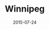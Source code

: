 ---
title: Winnipeg
date: 2015-07-24
images: [both-side.png]
props: [rbb, sb, red-chucks, heeled-black-boots, rainbow-tshirt, bondage-gear, sombrero, red-cowboy-hat, studded-black-choker, aviators, pearl-necklace, earrings, unicorn, freddie-mustache]
---